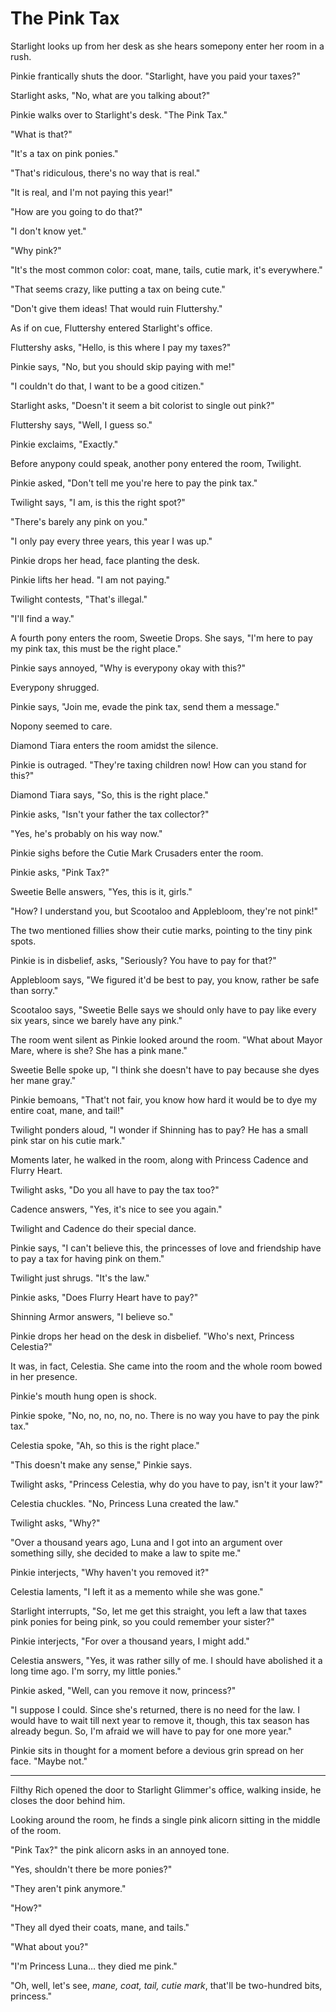 # The Pink Tax

Starlight looks up from her desk as she hears somepony enter her room in a rush.

Pinkie frantically shuts the door. "Starlight, have you paid your taxes?"

Starlight asks, "No, what are you talking about?"

Pinkie walks over to Starlight's desk. "The Pink Tax."

"What is that?"

"It's a tax on pink ponies."

"That's ridiculous, there's no way that is real."

"It is real, and I'm not paying this year!"

"How are you going to do that?"

"I don't know yet."

"Why pink?"

"It's the most common color: coat, mane, tails, cutie mark, it's everywhere."

"That seems crazy, like putting a tax on being cute."

"Don't give them ideas! That would ruin Fluttershy."

As if on cue, Fluttershy entered Starlight's office.

Fluttershy asks, "Hello, is this where I pay my taxes?"

Pinkie says, "No, but you should skip paying with me!"

"I couldn't do that, I want to be a good citizen."

Starlight asks, "Doesn't it seem a bit colorist to single out pink?"

Fluttershy says, "Well, I guess so."

Pinkie exclaims, "Exactly."

Before anypony could speak, another pony entered the room, Twilight.

Pinkie asked, "Don't tell me you're here to pay the pink tax."

Twilight says, "I am, is this the right spot?"

"There's barely any pink on you."

"I only pay every three years, this year I was up."

Pinkie drops her head, face planting the desk.

Pinkie lifts her head. "I am not paying."

Twilight contests, "That's illegal."

"I'll find a way."

A fourth pony enters the room, Sweetie Drops. She says, "I'm here to pay my pink tax, this must be the right place."

Pinkie says annoyed, "Why is everypony okay with this?"

Everypony shrugged.

Pinkie says, "Join me, evade the pink tax, send them a message."

Nopony seemed to care.

Diamond Tiara enters the room amidst the silence.

Pinkie is outraged. "They're taxing children now! How can you stand for this?"

Diamond Tiara says, "So, this is the right place."

Pinkie asks, "Isn't your father the tax collector?"

"Yes, he's probably on his way now."

Pinkie sighs before the Cutie Mark Crusaders enter the room.

Pinkie asks, "Pink Tax?"

Sweetie Belle answers, "Yes, this is it, girls."

"How? I understand you, but Scootaloo and Applebloom, they're not pink!"

The two mentioned fillies show their cutie marks, pointing to the tiny pink spots.

Pinkie is in disbelief, asks, "Seriously? You have to pay for that?"

Applebloom says, "We figured it'd be best to pay, you know, rather be safe than sorry."

Scootaloo says, "Sweetie Belle says we should only have to pay like every six years, since we barely have any pink."

The room went silent as Pinkie looked around the room. "What about Mayor Mare, where is she? She has a pink mane."

Sweetie Belle spoke up, "I think she doesn't have to pay because she dyes her mane gray."

Pinkie bemoans, "That't not fair, you know how hard it would be to dye my entire coat, mane, and tail!"

Twilight ponders aloud, "I wonder if Shinning has to pay? He has a small pink star on his cutie mark."

Moments later, he walked in the room, along with Princess Cadence and Flurry Heart.

Twilight asks, "Do you all have to pay the tax too?"

Cadence answers, "Yes, it's nice to see you again."

Twilight and Cadence do their special dance.

Pinkie says, "I can't believe this, the princesses of love and friendship have to pay a tax for having pink on them."

Twilight just shrugs. "It's the law."

Pinkie asks, "Does Flurry Heart have to pay?"

Shinning Armor answers, "I believe so."

Pinkie drops her head on the desk in disbelief. "Who's next, Princess Celestia?"

It was, in fact, Celestia. She came into the room and the whole room bowed in her presence.

Pinkie's mouth hung open is shock.

Pinkie spoke, "No, no, no, no, no. There is no way you have to pay the pink tax."

Celestia spoke, "Ah, so this is the right place."

"This doesn't make any sense," Pinkie says.

Twilight asks, "Princess Celestia, why do you have to pay, isn't it your law?"

Celestia chuckles. "No, Princess Luna created the law."

Twilight asks, "Why?"

"Over a thousand years ago, Luna and I got into an argument over something silly, she decided to make a law to spite me."

Pinkie interjects, "Why haven't you removed it?"

Celestia laments, "I left it as a memento while she was gone."

Starlight interrupts, "So, let me get this straight, you left a law that taxes pink ponies for being pink, so you could remember your sister?"

Pinkie interjects, "For over a thousand years, I might add."

Celestia answers, "Yes, it was rather silly of me. I should have abolished it a long time ago. I'm sorry, my little ponies."

Pinkie asked, "Well, can you remove it now, princess?"

"I suppose I could. Since she's returned, there is no need for the law. I would have to wait till next year to remove it, though, this tax season has already begun. So, I'm afraid we will have to pay for one more year."

Pinkie sits in thought for a moment before a devious grin spread on her face. "Maybe not."

***

Filthy Rich opened the door to Starlight Glimmer's office, walking inside, he closes the door behind him.

Looking around the room, he finds a single pink alicorn sitting in the middle of the room.

"Pink Tax?" the pink alicorn asks in an annoyed tone.

"Yes, shouldn't there be more ponies?"

"They aren't pink anymore."

"How?"

"They all dyed their coats, mane, and tails."

"What about you?"

"I'm Princess Luna… they died me pink."

"Oh, well, let's see, *mane, coat, tail, cutie mark*, that'll be two-hundred bits, princess."
